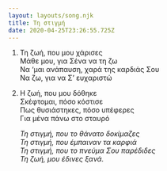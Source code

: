 ```yaml
---
layout: layouts/song.njk
title: Τη στιγμή
date: 2020-04-25T23:26:55.725Z
---
```

1. Τη ζωή, που μου χάρισες\
   Μάθε μου, για Σένα να τη ζω\
   Να ‘μαι ανάπαυση, χαρά της καρδιάς Σου\
   Να ζω, για να Σ’ ευχαριστώ
2. Η ζωή, που μου δόθηκε\
   Σκέφτομαι, πόσο κόστισε\
   Πως θυσιάστηκες, πόσο υπέφερες\
   Για μένα πάνω στο σταυρό

   *Τη στιγμή, που το θάνατο δοκίμαζες*\
   *Τη στιγμή, που έμπαιναν τα καρφιά*\
   *Τη στιγμή, που το πνεύμα Σου παρέδιδες*\
   *Τη ζωή, μου έδινες ξανά.*